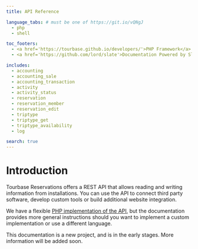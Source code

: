 ```yaml
---
title: API Reference

language_tabs: # must be one of https://git.io/vQNgJ
  - php
  - shell

toc_footers:
  - <a href='https://tourbase.github.io/developers/'>PHP Framework</a>
  - <a href='https://github.com/lord/slate'>Documentation Powered by Slate</a>

includes:
  - accounting
  - accounting_sale
  - accounting_transaction
  - activity
  - activity_status
  - reservation
  - reservation_member
  - reservation_edit
  - triptype
  - triptype_get
  - triptype_availability
  - log

search: true
---
```


# Introduction

Tourbase Reservations offers a REST API that allows reading and writing information from installations. You can use the API to connect third party software, develop custom tools or build additional website integration.

We have a flexible [PHP implementation of the API](https://github.com/tourbase/library/), but the documentation provides more general instructions should you want to implement a custom implementation or use a different language.

This documentation is a new project, and is in the early stages. More information will be added soon.
